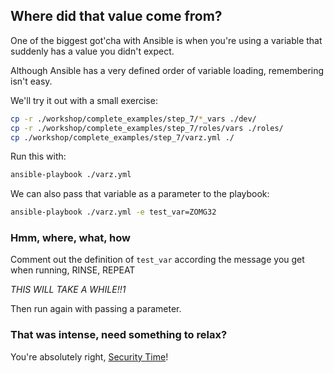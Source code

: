 ## Where did that value come from?

One of the biggest got'cha with Ansible is when you're using a variable that suddenly has a value you didn't expect.

Although Ansible has a very defined order of variable loading, remembering isn't easy.

We'll try it out with a small exercise:

```bash
cp -r ./workshop/complete_examples/step_7/*_vars ./dev/
cp -r ./workshop/complete_examples/step_7/roles/vars ./roles/
cp ./workshop/complete_examples/step_7/varz.yml ./
```

Run this with:

```bash
ansible-playbook ./varz.yml
```

We can also pass that variable as a parameter to the playbook:

```bash
ansible-playbook ./varz.yml -e test_var=ZOMG32
```

### Hmm, where, what, how

Comment out the definition of `test_var` according the message you get when running, RINSE, REPEAT

_THIS WILL TAKE A WHILE!!1_

Then run again with passing a parameter.

### That was intense, need something to relax?

You're absolutely right, [Security Time](./8_hide_all_secrets.md)!
